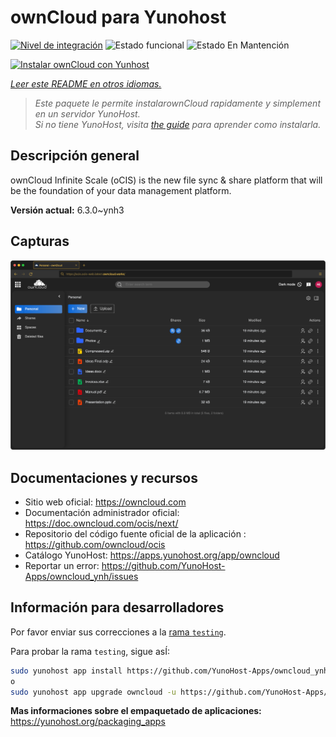 <!--
Este archivo README esta generado automaticamente<https://github.com/YunoHost/apps/tree/master/tools/readme_generator>
No se debe editar a mano.
-->

# ownCloud para Yunohost

[![Nivel de integración](https://dash.yunohost.org/integration/owncloud.svg)](https://ci-apps.yunohost.org/ci/apps/owncloud/) ![Estado funcional](https://ci-apps.yunohost.org/ci/badges/owncloud.status.svg) ![Estado En Mantención](https://ci-apps.yunohost.org/ci/badges/owncloud.maintain.svg)

[![Instalar ownCloud con Yunhost](https://install-app.yunohost.org/install-with-yunohost.svg)](https://install-app.yunohost.org/?app=owncloud)

*[Leer este README en otros idiomas.](./ALL_README.md)*

> *Este paquete le permite instalarownCloud rapidamente y simplement en un servidor YunoHost.*  
> *Si no tiene YunoHost, visita [the guide](https://yunohost.org/install) para aprender como instalarla.*

## Descripción general

ownCloud Infinite Scale (oCIS) is the new file sync & share platform that will be the foundation of your data management platform.

**Versión actual:** 6.3.0~ynh3

## Capturas

![Captura de ownCloud](./doc/screenshots/screenshot.png)

## Documentaciones y recursos

- Sitio web oficial: <https://owncloud.com>
- Documentación administrador oficial: <https://doc.owncloud.com/ocis/next/>
- Repositorio del código fuente oficial de la aplicación : <https://github.com/owncloud/ocis>
- Catálogo YunoHost: <https://apps.yunohost.org/app/owncloud>
- Reportar un error: <https://github.com/YunoHost-Apps/owncloud_ynh/issues>

## Información para desarrolladores

Por favor enviar sus correcciones a la [rama `testing`](https://github.com/YunoHost-Apps/owncloud_ynh/tree/testing).

Para probar la rama `testing`, sigue asÍ:

```bash
sudo yunohost app install https://github.com/YunoHost-Apps/owncloud_ynh/tree/testing --debug
o
sudo yunohost app upgrade owncloud -u https://github.com/YunoHost-Apps/owncloud_ynh/tree/testing --debug
```

**Mas informaciones sobre el empaquetado de aplicaciones:** <https://yunohost.org/packaging_apps>
